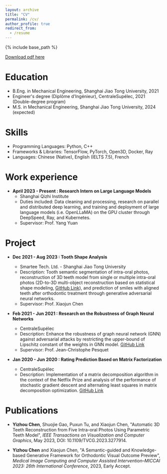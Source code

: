 ```yaml
---
layout: archive
title: "CV"
permalink: /cv/
author_profile: true
redirect_from:
  - /resume
---
```


{% include base_path %}

[Download pdf here](https://sjtuzhou.github.io/files/Yizhou-Chen_CV.pdf)

Education
======
* B.Eng. in Mechanical Engineering, Shanghai Jiao Tong University, 2021
* Engineer's degree (Diplôme d'Ingénieur), CentraleSupélec, 2021 (Double-degree program)
* M.S. in Mechanical Engineering, Shanghai Jiao Tong University, 2024 (expected)


Skills
======
* Programming Languages: Python, C++
* Frameworks & Libraries: TensorFlow, PyTorch, Open3D, Docker, Ray
* Languages: Chinese (Native), English (IELTS 7.5), French


Work experience
======
* **April 2023 - Present : Research Intern on Large Language Models**
  * Shanghai Qizhi Institute
  * Duties included: Data cleaning and processing, research on parallel and distributed deep learning, and training and deployment of large language models (i.e. OpenLLaMA) on the GPU cluster through DeepSpeed, Ray, and Kubernetes.
  * Supervisor: Prof. Yang Yuan 


Project
======
* **Dec 2021 - Aug 2023 : Tooth Shape Analysis**
  * Smartee Tech. Ltd. - Shanghai Jiao Tong University
  * Description: Tooth semantic segmentation of intra-oral photos, reconstruction of 3D teeth model from single or multiple intra-oral photos (2D-to-3D multi-object reconstruction based on statistical shape modeling, [GitHub Link](https://github.com/SJTUzhou/3D-Teeth-Reconstruction-from-Five-Intra-oral-Images)), and prediction of smiles with aligned teeth after orthodontic treatment through generative adversarial neural networks.
  * Supervisor: Prof. Xiaojun Chen 

* **Feb 2021 - Jun 2021 : Research on the Robustness of Graph Neural Networks**
  * CentraleSupélec
  * Description: Enhance the robustness of graph neural network (GNN) against adversarial attacks by restricting the upper-bound of Lipschitz constant of the weights in GNN model. [GitHub Link](https://github.com/SJTUzhou/Lipschitz_gnn)
  * Supervisor: Prof. Jean-Christophe Pesquet

* **Jan 2020 - Jun 2020 : Rating Prediction Based on Matrix Factorization**
  * CentraleSupélec
  * Description: Implementation of a matrix decomposition algorithm in the context of the Netflix Prize and analysis of the performance of stochastic gradient descent and alternating least squares in matrix decomposition optimization. [GitHub Link](https://github.com/SJTUzhou/NetflixPrizeMatrixFactorization)


Publications
======
* **Yizhou Chen**, Shuojie Gao, Puxun Tu, and Xiaojun Chen, "Automatic 3D Teeth Reconstruction from Five Intra-oral Photos Using Parametric Teeth Model", <em>IEEE Transactions on Visualization and Computer Graphics</em>, May 2023, DOI: 10.1109/TVCG.2023.3277914.

* **Yizhou Chen** and Xiaojun Chen, "A Semantic-guided and Knowledge-based Generative Framework for Orthodontic Visual Outcome Preview", <em>Medical Image Computing and Computer Assisted Intervention–MICCAI 2023: 26th International Conference</em>, 2023, Early Accept.



